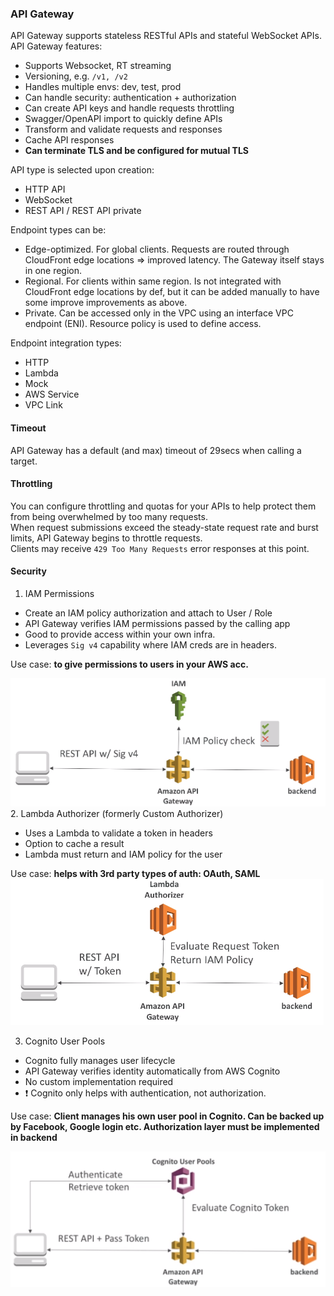 ### API Gateway
API Gateway supports stateless RESTful APIs and stateful WebSocket APIs.\
API Gateway features:
* Supports Websocket, RT streaming
* Versioning, e.g. `/v1, /v2`
* Handles multiple envs: dev, test, prod
* Can handle security: authentication + authorization
* Can create API keys and handle requests throttling
* Swagger/OpenAPI import to quickly define APIs
* Transform and validate requests and responses
* Cache API responses
* **Can terminate TLS and be configured for mutual TLS**

API type is selected upon creation:
* HTTP API
* WebSocket
* REST API / REST API private

Endpoint types can be:
* Edge-optimized. For global clients. Requests are routed through CloudFront edge locations => improved latency. The Gateway itself stays in one region.
* Regional. For clients within same region. Is not integrated with CloudFront edge locations by def, but it can be added manually to have some improve  improvements as above.
* Private. Can be accessed only in the VPC using an interface VPC endpoint (ENI). Resource policy is used to define access.

Endpoint integration types:
* HTTP
* Lambda
* Mock
* AWS Service
* VPC Link

#### Timeout
API Gateway has a default (and max) timeout of 29secs when calling a target.

#### Throttling
You can configure throttling and quotas for your APIs to help protect them from being overwhelmed by too many requests.\
When request submissions exceed the steady-state request rate and burst limits, API Gateway begins to throttle requests.\
Clients may receive `429 Too Many Requests` error responses at this point. 

#### Security
1. IAM Permissions
* Create an IAM policy authorization and attach to User / Role
* API Gateway verifies IAM permissions passed by the calling app
* Good to provide access within your own infra.
* Leverages `Sig v4` capability where IAM creds are in headers.

Use case: **to give permissions to users in your AWS acc.**

![API_Gateway_security1.png](files/API_Gateway_security1.png)
2. Lambda Authorizer (formerly Custom Authorizer)
* Uses a Lambda to validate a token in headers
* Option to cache a result
* Lambda must return and IAM policy for the user

Use case: **helps with 3rd party types of auth: OAuth, SAML**\
![API_Gateway_security2.png](files/API_Gateway_security2.png)

3. Cognito User Pools
* Cognito fully manages user lifecycle
* API Gateway verifies identity automatically from AWS Cognito
* No custom implementation required
* :exclamation: Cognito only helps with authentication, not authorization.

Use case: **Client manages his own user pool in Cognito. Can be backed up by Facebook, Google login etc. Authorization layer must be implemented in backend**

![API_Gateway_security3.png](files/API_Gateway_security3.png)
